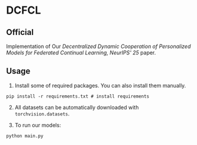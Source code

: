 # DCFCL


## Official

 Implementation of Our *Decentralized Dynamic Cooperation of Personalized Models for Federated Continual Learning, NeurIPS' 25* paper.



## Usage

1. Install some of required packages. You can also install them manually.

```
pip install -r requirements.txt # install requirements
```

2. All datasets can be automatically downloaded with ```torchvision.datasets```.

3. To run our models:

```
python main.py
```

